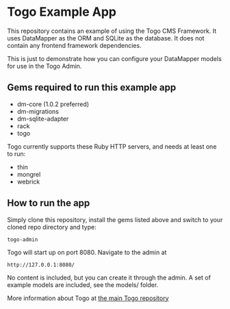 # Togo Example App

This repository contains an example of using the Togo CMS Framework. It uses DataMapper as the ORM
and SQLite as the database. It does not contain any frontend framework dependencies.

This is just to demonstrate how you can configure your DataMapper models for use in the Togo Admin.

## Gems required to run this example app

* dm-core (1.0.2 preferred)
* dm-migrations
* dm-sqlite-adapter
* rack
* togo

Togo currently supports these Ruby HTTP servers, and needs at least one to run:

* thin
* mongrel
* webrick

## How to run the app

Simply clone this repository, install the gems listed above and switch to your cloned repo directory and type:

    togo-admin

Togo will start up on port 8080. Navigate to the admin at

    http://127.0.0.1:8080/

No content is included, but you can create it through the admin. A set of example models are included, see
the models/ folder.

More information about Togo at [the main Togo repository](http://github.com/mattking17/Togo)
